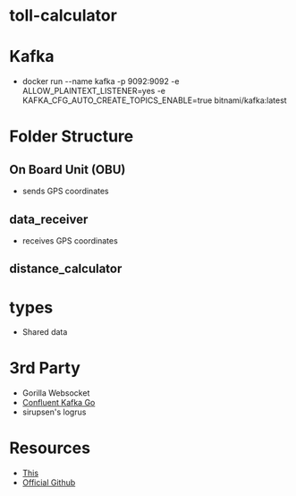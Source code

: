 # toll-calculator

# Kafka
- docker run --name kafka -p 9092:9092 -e ALLOW_PLAINTEXT_LISTENER=yes -e KAFKA_CFG_AUTO_CREATE_TOPICS_ENABLE=true bitnami/kafka:latest

# Folder Structure
## On Board Unit (OBU)
- sends GPS coordinates

## data_receiver
- receives GPS coordinates

## distance_calculator

# types
- Shared data

# 3rd Party
- Gorilla Websocket
- [Confluent Kafka Go](https://github.com/confluentinc/confluent-kafka-go)
- sirupsen's logrus





# Resources
- [This](https://github.com/jinheehanaaa/toll-calculator)
- [Official Github](https://github.com/fulltimegodev/toll-calculator)